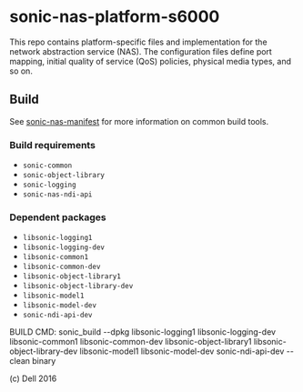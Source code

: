 sonic-nas-platform-s6000
==================

This repo contains platform-specific files and implementation for the network abstraction service (NAS). The configuration files define port mapping, initial quality of service (QoS) policies, physical media types, and so on.

Build
---------
See [sonic-nas-manifest](https://github.com/Azure/sonic-nas-manifest) for more information on common build tools.

### Build requirements
* `sonic-common`
* `sonic-object-library`
* `sonic-logging`
* `sonic-nas-ndi-api`

### Dependent packages
* `libsonic-logging1` 
* `libsonic-logging-dev`
* `libsonic-common1` 
* `libsonic-common-dev` 
* `libsonic-object-library1` 
* `libsonic-object-library-dev` 
* `libsonic-model1` 
* `libsonic-model-dev` 
* `sonic-ndi-api-dev`

BUILD CMD: sonic_build --dpkg libsonic-logging1 libsonic-logging-dev libsonic-common1 libsonic-common-dev libsonic-object-library1 libsonic-object-library-dev libsonic-model1 libsonic-model-dev sonic-ndi-api-dev -- clean binary

(c) Dell 2016
